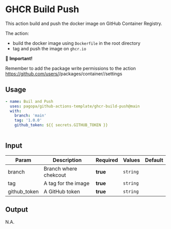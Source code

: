 # GHCR Build Push
This action build and push the docker image on GitHub Container Registry.

The action:
- build the docker image using `Dockerfile` in the root directory
- tag and push the image on `ghcr.io`

👀 **Important!**

Remember to add the package write permissions to the action https://github.com/users/<OWNER>/packages/container/<REPOSITORY>/settings


## Usage

``` yaml
- name: Buil and Push
  uses: pagopa/github-actions-template/ghcr-build-push@main
  with:
    branch: 'main'
    tag: '1.0.0'
    github_token: ${{ secrets.GITHUB_TOKEN }}
      
```

## Input

| Param        | Description           | Required | Values   | Default |
|--------------|-----------------------|----------|----------|---------|
| branch       | Branch where chekcout | **true** | `string` |         |
| tag          | A tag for the image   | **true** | `string` |         |
| github_token | A GitHub token        | **true** | `string` |         |

## Output

N.A.
